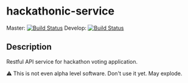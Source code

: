 # hackathonic-service

Master: [![Build Status](https://travis-ci.org/hackathonic/hackathonic-service.svg?branch=master)](https://travis-ci.org/hackathonic/hackathonic-service) Develop: [![Build Status](https://travis-ci.org/hackathonic/hackathonic-service.svg?branch=develop)](https://travis-ci.org/hackathonic/hackathonic-service)

## Description

Restful API service for hackathon voting application.

:warning: This is not even alpha level software. Don't use it yet. May explode.
